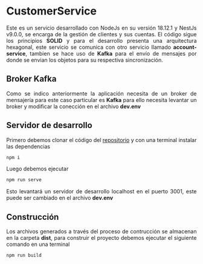 # CustomerService

<p style='text-align: justify;'> Este es un servicio desarrollado con NodeJs en su versión 18.12.1 y NestJs v9.0.0, se encarga de la gestión de clientes y sus cuentas. El código sigue los principios <b>SOLID</b> y para el desarrollo presenta una arquitectura hexagonal, este servicio se comunica con otro servicio llamado <b>account-service</b>, tambien se hace uso de <b>Kafka</b> para el envío de mensajes por donde se envian los objetos para su respectiva sincronización.</p>

## Broker Kafka

<p style="text-align: justify"> Como se indico anteriormente la aplicación necesita de un broker de mensajería para este caso particular es <b>Kafka</b> para ello necesita levantar un broker y modificar la conección en el archivo <b>dev.env</b></p>

## Servidor de desarrollo

<p style='text-align: justify;'> Primero debemos clonar el código del <a href="https://github.com/microservices-nodejs-graphql/customer-service">repositorio</a> y con una terminal instalar las dependencias</p> 

```sh
npm i
```

<p style='text-align: justify;'> Luego debemos ejecutar</p> 

```sh
npm run serve
```

<p style='text-align: justify;'> Esto levantará un servidor de desarrollo localhost en el puerto 3001, este puede ser cambiado en el archivo <b>dev.env</b> </p> 


## Construcción

<p style='text-align: justify;'> Los archivos generados a través del proceso de contrucción se almacenan en la carpeta <strong>dist</strong>, para construir el proyecto debemos ejecutar el siguiente comando en una terminal</p> 


```sh
npm run build
```